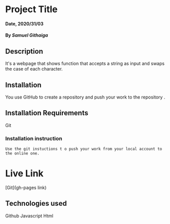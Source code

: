 # Project Title


#### Date, 2020/31/03

#### By *Samuel Githaiga*

## Description
It's a webpage that shows function that accepts a string as input and swaps the case of each character.

## Installation
You use GitHub  to create a repository and push your work to the repository .

## Installation Requirements
Git

### Installation instruction
```
Use the git instuctions t o push your work from your local account to the online one.

```

# Live Link
[Git](gh-pages link)

## Technologies used
Github
Javascript
Html


